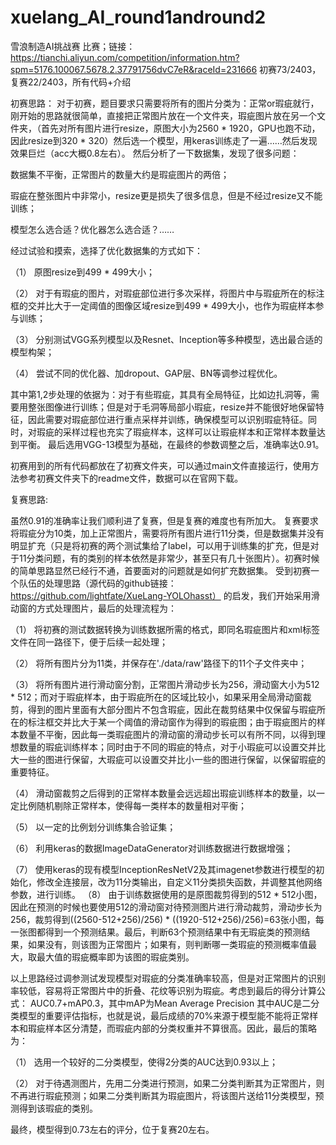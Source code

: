 # xuelang_AI_round1andround2
雪浪制造AI挑战赛   比赛；链接：https://tianchi.aliyun.com/competition/information.htm?spm=5176.100067.5678.2.37791756dvC7eR&raceId=231666 初赛73/2403，复赛22/2403，所有代码+介绍

初赛思路： 对于初赛，题目要求只需要将所有的图片分类为：正常or瑕疵就行，刚开始的思路就很简单，直接把正常图片放在一个文件夹，瑕疵图片放在另一个文件夹，（首先对所有图片进行resize，原图大小为2560 * 1920，GPU也跑不动，因此resize到320 * 320）然后选一个模型，用keras训练走了一遍……然后发现效果巨烂（acc大概0.8左右）。 然后分析了一下数据集，发现了很多问题：

数据集不平衡，正常图片的数量大约是瑕疵图片的两倍；

瑕疵在整张图片中非常小，resize更是损失了很多信息，但是不经过resize又不能训练；

模型怎么选合适？优化器怎么选合适？……

经过试验和摸索，选择了优化数据集的方式如下：

（1）	原图resize到499 * 499大小；

（2）	对于有瑕疵的图片，对瑕疵部位进行多次采样，将图片中与瑕疵所在的标注框的交并比大于一定阈值的图像区域resize到499 * 499大小，也作为瑕疵样本参与训练；

（3）	分别测试VGG系列模型以及Resnet、Inception等多种模型，选出最合适的模型构架；

（4）	尝试不同的优化器、加dropout、GAP层、BN等调参过程优化。

其中第1,2步处理的依据为：对于有些瑕疵，其具有全局特征，比如边扎洞等，需要用整张图像进行训练；但是对于毛洞等局部小瑕疵，resize并不能很好地保留特征，因此需要对瑕疵部位进行重点采样并训练，确保模型可以识别瑕疵特征。同时，对瑕疵的采样过程也充实了瑕疵样本，这样可以让瑕疵样本和正常样本数量达到平衡。 最后选用VGG-13模型为基础，在最终的参数调整之后，准确率达0.91。

初赛用到的所有代码都放在了初赛文件夹，可以通过main文件直接运行，使用方法参考初赛文件夹下的readme文件，数据可以在官网下载。

复赛思路:

虽然0.91的准确率让我们顺利进了复赛，但是复赛的难度也有所加大。 复赛要求将瑕疵分为10类，加上正常图片，需要将所有图片进行11分类，但是数据集并没有明显扩充（只是将初赛的两个测试集给了label，可以用于训练集的扩充，但是对于11分类问题，有的类别的样本依然是非常少，甚至只有几十张图片）。初赛时候的简单思路显然已经行不通，首要面对的问题就是如何扩充数据集。 受到初赛一个队伍的处理思路（源代码的github链接：https://github.com/lightfate/XueLang-YOLOhasst） 的启发，我们开始采用滑动窗的方式处理图片，最后的处理流程为：

（1）	将初赛的测试数据转换为训练数据所需的格式，即同名瑕疵图片和xml标签文件在同一路径下，便于后续一起处理；

（2）	将所有图片分为11类，并保存在'./data/raw'路径下的11个子文件夹中；

（3）	将所有图片进行滑动窗分割，正常图片滑动步长为256，滑动窗大小为512 * 512；而对于瑕疵样本，由于瑕疵所在的区域比较小，如果采用全局滑动窗裁剪，得到的图片里面有大部分图片不包含瑕疵，因此在裁剪结果中仅保留与瑕疵所在的标注框交并比大于某一个阈值的滑动窗作为得到的瑕疵图；由于瑕疵图片的样本数量不平衡，因此每一类瑕疵图片的滑动窗的滑动步长可以有所不同，以得到理想数量的瑕疵训练样本；同时由于不同的瑕疵的特点，对于小瑕疵可以设置交并比大一些的图进行保留，大瑕疵可以设置交并比小一些的图进行保留，以保留瑕疵的重要特征。

（4）	滑动窗裁剪之后得到的正常样本数量会远远超出瑕疵训练样本的数量，以一定比例随机剔除正常样本，使得每一类样本的数量相对平衡；

（5）	以一定的比例划分训练集合验证集；

（6）	利用keras的数据ImageDataGenerator对训练数据进行数据增强；

（7）	使用keras的现有模型InceptionResNetV2及其imagenet参数进行模型的初始化，修改全连接层，改为11分类输出，自定义11分类损失函数，并调整其他网络参数，进行训练。 （8）	由于训练数据使用的是原图裁剪得到的512 * 512小图，因此在预测的时候也要使用512的滑动窗对待预测图片进行滑动裁剪，滑动步长为256，裁剪得到((2560-512+256)/256) * ((1920-512+256)/256)=63张小图，每一张图都得到一个预测结果。最后，判断63个预测结果中有无瑕疵类的预测结果，如果没有，则该图为正常图片；如果有，则判断哪一类瑕疵的预测概率值最大，取最大值的瑕疵概率即为该图的瑕疵类别。

以上思路经过调参测试发现模型对瑕疵的分类准确率较高，但是对正常图片的识别率较低，容易将正常图片中的折叠、花纹等识别为瑕疵。考虑到最后的得分计算公式： AUC0.7+mAP0.3，其中mAP为Mean Average Precision 其中AUC是二分类模型的重要评估指标，也就是说，最后成绩的70%来源于模型能不能将正常样本和瑕疵样本区分清楚，而瑕疵内部的分类权重并不算很高。因此，最后的策略为：

（1）	选用一个较好的二分类模型，使得2分类的AUC达到0.93以上；

（2）	对于待遇测图片，先用二分类进行预测，如果二分类判断其为正常图片，则不再进行瑕疵预测；如果二分类判断其为瑕疵图片，将该图片送给11分类模型，预测得到该瑕疵的类别。

最终，模型得到0.73左右的评分，位于复赛20左右。
